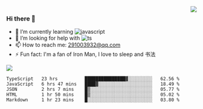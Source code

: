 <img align='right' src='https://github-readme-stats.vercel.app/api?username=niaogege&show_icons=true&theme=radical'/>

### Hi there 👋

- 🌱 I’m currently learning ![javascript](https://img.shields.io/badge/javacript-learn-orange)
- 🤔 I’m looking for help with ![ts](https://img.shields.io/badge/ts-learn-yellow)
- 📫 How to reach me: 291003932@qq.com
- ⚡ Fun fact:  I'm a fan of Iron Man, I love to sleep and 书法

![](https://github-readme-stats.vercel.app/api/top-langs/?username=niaogege&layout=compact)

<!--START_SECTION:waka-->
```text
TypeScript   23 hrs          ███████████████▓░░░░░░░░░   62.56 % 
JavaScript   6 hrs 47 mins   ████▓░░░░░░░░░░░░░░░░░░░░   18.49 % 
JSON         2 hrs 7 mins    █▒░░░░░░░░░░░░░░░░░░░░░░░   05.77 % 
HTML         1 hr 50 mins    █▒░░░░░░░░░░░░░░░░░░░░░░░   05.02 % 
Markdown     1 hr 23 mins    █░░░░░░░░░░░░░░░░░░░░░░░░   03.80 % 
```
<!--END_SECTION:waka-->

